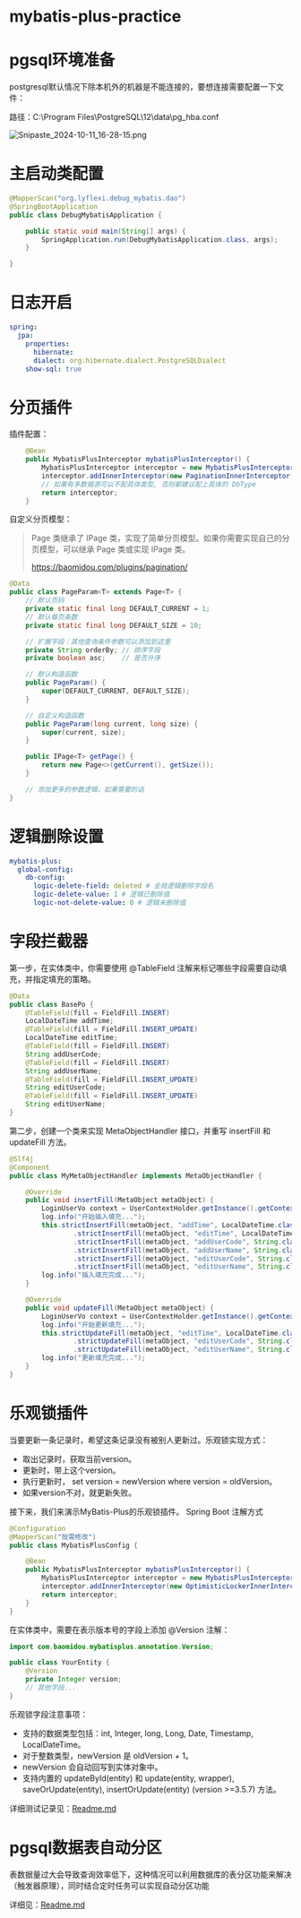 # mybatis-plus-practice
# pgsql环境准备
postgresql默认情况下除本机外的机器是不能连接的，要想连接需要配置一下文件：

路径：C:\Program Files\PostgreSQL\12\data\pg_hba.conf

![Snipaste_2024-10-11_16-28-15.png](pics/Snipaste_2024-10-11_16-28-15.png)

# 主启动类配置
```java
@MapperScan("org.lyflexi.debug_mybatis.dao")
@SpringBootApplication
public class DebugMybatisApplication {

    public static void main(String[] args) {
        SpringApplication.run(DebugMybatisApplication.class, args);
    }

}
```

# 日志开启
```yaml
spring:
  jpa:
    properties:
      hibernate:
      dialect: org.hibernate.dialect.PostgreSQLDialect
    show-sql: true
```

# 分页插件
插件配置：
```java
    @Bean
    public MybatisPlusInterceptor mybatisPlusInterceptor() {
        MybatisPlusInterceptor interceptor = new MybatisPlusInterceptor();
        interceptor.addInnerInterceptor(new PaginationInnerInterceptor(DbType.POSTGRE_SQL)); // 如果配置多个插件, 切记分页最后添加
        // 如果有多数据源可以不配具体类型, 否则都建议配上具体的 DbType
        return interceptor;
    }
```
自定义分页模型：
> Page 类继承了 IPage 类，实现了简单分页模型。如果你需要实现自己的分页模型，可以继承 Page 类或实现 IPage 类。
> 
> https://baomidou.com/plugins/pagination/
```java
@Data
public class PageParam<T> extends Page<T> {
    // 默认页码
    private static final long DEFAULT_CURRENT = 1;
    // 默认每页条数
    private static final long DEFAULT_SIZE = 10;

    // 扩展字段：其他查询条件参数可以添加到这里
    private String orderBy; // 排序字段
    private boolean asc;    // 是否升序

    // 默认构造函数
    public PageParam() {
        super(DEFAULT_CURRENT, DEFAULT_SIZE);
    }

    // 自定义构造函数
    public PageParam(long current, long size) {
        super(current, size);
    }

    public IPage<T> getPage() {
        return new Page<>(getCurrent(), getSize());
    }

    // 添加更多的参数逻辑，如果需要的话
}
```

# 逻辑删除设置
```yaml
mybatis-plus:
  global-config:
    db-config:
      logic-delete-field: deleted # 全局逻辑删除字段名
      logic-delete-value: 1 # 逻辑已删除值
      logic-not-delete-value: 0 # 逻辑未删除值
```

# 字段拦截器
第一步，在实体类中，你需要使用 @TableField 注解来标记哪些字段需要自动填充，并指定填充的策略。
```java
@Data
public class BasePo {
    @TableField(fill = FieldFill.INSERT)
    LocalDateTime addTime;
    @TableField(fill = FieldFill.INSERT_UPDATE)
    LocalDateTime editTime;
    @TableField(fill = FieldFill.INSERT)
    String addUserCode;
    @TableField(fill = FieldFill.INSERT)
    String addUserName;
    @TableField(fill = FieldFill.INSERT_UPDATE)
    String editUserCode;
    @TableField(fill = FieldFill.INSERT_UPDATE)
    String editUserName;
}
```
第二步，创建一个类来实现 MetaObjectHandler 接口，并重写 insertFill 和 updateFill 方法。
```java
@Slf4j
@Component
public class MyMetaObjectHandler implements MetaObjectHandler {

    @Override
    public void insertFill(MetaObject metaObject) {
        LoginUserVo context = UserContextHolder.getInstance().getContext();
        log.info("开始插入填充...");
        this.strictInsertFill(metaObject, "addTime", LocalDateTime.class, LocalDateTime.now())
                .strictInsertFill(metaObject, "editTime", LocalDateTime.class, LocalDateTime.now())
                .strictInsertFill(metaObject, "addUserCode", String.class, context.getUserCode())
                .strictInsertFill(metaObject, "addUserName", String.class, context.getUserName())
                .strictInsertFill(metaObject, "editUserCode", String.class, context.getUserCode())
                .strictInsertFill(metaObject, "editUserName", String.class, context.getUserName());
        log.info("插入填充完成...");
    }

    @Override
    public void updateFill(MetaObject metaObject) {
        LoginUserVo context = UserContextHolder.getInstance().getContext();
        log.info("开始更新填充...");
        this.strictUpdateFill(metaObject, "editTime", LocalDateTime.class, LocalDateTime.now())
                .strictUpdateFill(metaObject, "editUserCode", String.class, context.getUserCode())
                .strictUpdateFill(metaObject, "editUserName", String.class, context.getUserName());
        log.info("更新填充完成...");
    }
}
```

# 乐观锁插件
当要更新一条记录时，希望这条记录没有被别人更新过。乐观锁实现方式：

- 取出记录时，获取当前version。 
- 更新时，带上这个version。 
- 执行更新时， set version = newVersion where version = oldVersion。 
- 如果version不对，就更新失败。

接下来，我们来演示MyBatis-Plus的乐观锁插件。 Spring Boot 注解方式
```java
@Configuration
@MapperScan("按需修改")
public class MybatisPlusConfig {

    @Bean
    public MybatisPlusInterceptor mybatisPlusInterceptor() {
        MybatisPlusInterceptor interceptor = new MybatisPlusInterceptor();
        interceptor.addInnerInterceptor(new OptimisticLockerInnerInterceptor());
        return interceptor;
    }
}
```
在实体类中，需要在表示版本号的字段上添加 @Version 注解：
```java
import com.baomidou.mybatisplus.annotation.Version;

public class YourEntity {
    @Version
    private Integer version;
    // 其他字段...
}
```

乐观锁字段注意事项：

- 支持的数据类型包括：int, Integer, long, Long, Date, Timestamp, LocalDateTime。
- 对于整数类型，newVersion 是 oldVersion + 1。
- newVersion 会自动回写到实体对象中。
- 支持内置的 updateById(entity) 和 update(entity, wrapper), saveOrUpdate(entity), insertOrUpdate(entity) (version >=3.5.7) 方法。

详细测试记录见：[Readme.md](optimistic-lock-plugin/Readme.md)


# pgsql数据表自动分区

表数据量过大会导致查询效率低下，这种情况可以利用数据库的表分区功能来解决（触发器原理），同时结合定时任务可以实现自动分区功能

详细见：[Readme.md](auto-partition-procedure/Readme.md)